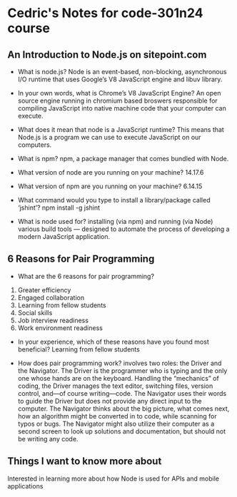 # Cedric's Notes for code-301n24 course

## An Introduction to Node.js on sitepoint.com

- What is node.js?
Node is an event-based, non-blocking, asynchronous I/O runtime that uses Google’s V8 JavaScript engine and libuv library.

- In your own words, what is Chrome’s V8 JavaScript Engine?
An open source engine running in chromium based broswers responsible for compiling JavaScript into native machine code that your computer can execute.

- What does it mean that node is a JavaScript runtime?
This means that Node.js is a program we can use to execute JavaScript on our computers.

- What is npm?
npm, a package manager that comes bundled with Node.

- What version of node are you running on your machine?
14.17.6

- What version of npm are you running on your machine?
6.14.15

- What command would you type to install a library/package called ‘jshint’?
npm install -g jshint

- What is node used for?
installing (via npm) and running (via Node) various build tools — designed to automate the process of developing a modern JavaScript application.

## 6 Reasons for Pair Programming

- What are the 6 reasons for pair programming?

1. Greater efficiency
2. Engaged collaboration
3. Learning from fellow students
4. Social skills
5. Job interview readiness
6. Work environment readiness

- In your experience, which of these reasons have you found most beneficial?
Learning from fellow students

- How does pair programming work?
involves two roles: the Driver and the Navigator. The Driver is the programmer who is typing and the only one whose hands are on the keyboard. Handling the “mechanics” of coding, the Driver manages the text editor, switching files, version control, and—of course writing—code. The Navigator uses their words to guide the Driver but does not provide any direct input to the computer. The Navigator thinks about the big picture, what comes next, how an algorithm might be converted in to code, while scanning for typos or bugs. The Navigator might also utilize their computer as a second screen to look up solutions and documentation, but should not be writing any code.


## Things I want to know more about
Interested in learning more about how Node is used for APIs and mobile applications